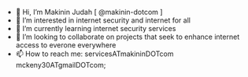 - 👋 Hi, I’m Makinin Judah [ @makinin-dotcom ]
- 👀 I’m interested in internet security and internet for all
- 🌱 I’m currently learning internet security services
- 💞️ I’m looking to collaborate on projects that seek to enhance internet access to everone everywhere
- 📫 How to reach me: servicesATmakininDOTcom mckeny30ATgmailDOTcom;

<!---
makinin-dotcom/makinin-dotcom is a ✨ special ✨ repository because its `README.md` (this file) appears on your GitHub profile.
You can click the Preview link to take a look at your changes.
--->
